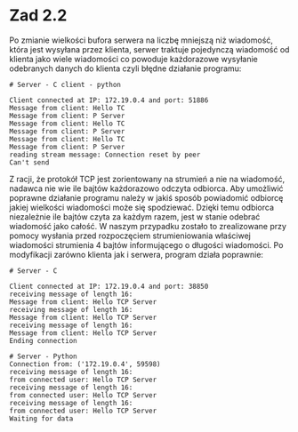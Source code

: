 # Zad 2.2
Po zmianie wielkości bufora serwera na liczbę mniejszą niż wiadomość, która jest wysyłana przez klienta, 
serwer traktuje pojedynczą wiadomość od klienta jako wiele wiadomości co powoduje każdorazowe wysyłanie odebranych danych do klienta czyli błędne działanie 
programu: 
```
# Server - C client - python

Client connected at IP: 172.19.0.4 and port: 51886
Message from client: Hello TC
Message from client: P Server
Message from client: Hello TC
Message from client: P Server
Message from client: Hello TC
Message from client: P Server
reading stream message: Connection reset by peer
Can't send
```    
Z racji, że protokół TCP jest zorientowany na strumień a nie na
wiadomość, nadawca nie wie ile bajtów każdorazowo odczyta odbiorca. Aby 
umożliwić poprawne działanie programu należy w jakiś sposób powiadomić 
odbiorcę jakiej wielkości wiadomości może się spodziewać. Dzięki temu 
odbiorca niezależnie ile bajtów czyta za każdym razem, jest w stanie 
odebrać wiadomość jako całość. W naszym przypadku zostało to 
zrealizowane przy pomocy wysłania przed rozpoczęciem strumieniowania właściwej wiadomości
strumienia 4 bajtów informującego o długości wiadomości. Po 
modyfikacji zarówno klienta jak i serwera, program działa poprawnie:

```
# Server - C

Client connected at IP: 172.19.0.4 and port: 38850
receiving message of length 16:
Message from client: Hello TCP Server
receiving message of length 16:
Message from client: Hello TCP Server
receiving message of length 16:
Message from client: Hello TCP Server
Ending connection
```

```
# Server - Python 
Connection from: ('172.19.0.4', 59598)
receiving message of length 16: 
from connected user: Hello TCP Server
receiving message of length 16: 
from connected user: Hello TCP Server
receiving message of length 16: 
from connected user: Hello TCP Server
Waiting for data
```